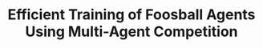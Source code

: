 ---
layout: post
title: Efficient Training of Foosball Agents Using Multi-Agent Competition
lang: English
category: Preprint - Conference paper
type: pdf
uri: pdfs/MA_preprint.pdf
---